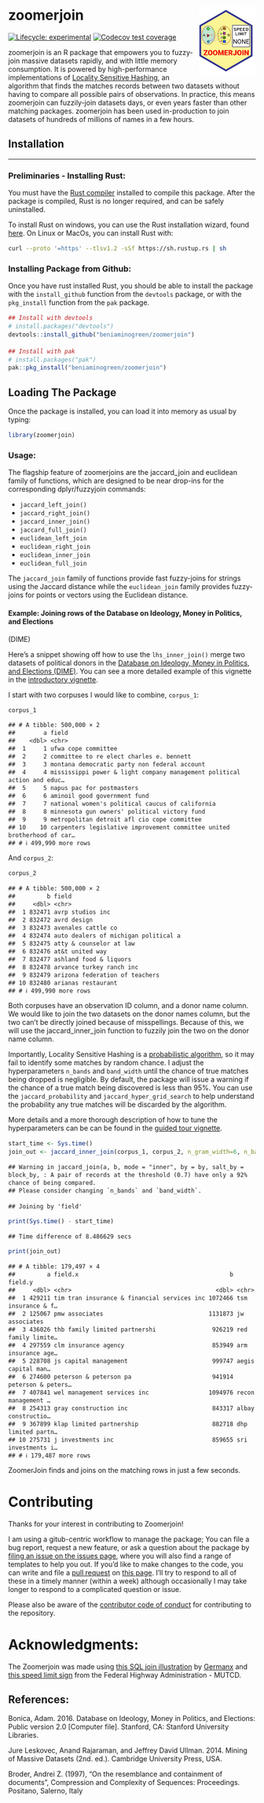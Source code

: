 
# zoomerjoin <img src='man/figures/logo.png' align="right" height="139" />

<!-- badges: start -->

[![Lifecycle:
experimental](https://img.shields.io/badge/lifecycle-experimental-orange.svg)](https://lifecycle.r-lib.org/articles/stages.html#experimental)
[![Codecov test
coverage](https://codecov.io/gh/beniaminogreen/zoomerjoin/branch/main/graph/badge.svg)](https://app.codecov.io/gh/beniaminogreen/zoomerjoin?branch=main)
<!-- badges: end -->

zoomerjoin is an R package that empowers you to fuzzy-join massive
datasets rapidly, and with little memory consumption. It is powered by
high-performance implementations of [Locality Sensitive
Hashing](https://en.wikipedia.org/wiki/Locality-sensitive_hashing), an
algorithm that finds the matches records between two datasets without
having to compare all possible pairs of observations. In practice, this
means zoomerjoin can fuzzily-join datasets days, or even years faster
than other matching packages. zoomerjoin has been used in-production to
join datasets of hundreds of millions of names in a few hours.

## Installation

------------------------------------------------------------------------

### Preliminaries - Installing Rust:

You must have the [Rust
compiler](https://www.rust-lang.org/tools/install) installed to compile
this package. After the package is compiled, Rust is no longer required,
and can be safely uninstalled.

To install Rust on windows, you can use the Rust installation wizard,
found
[here](https://forge.rust-lang.org/infra/other-installation-methods.html).
On Linux or MacOs, you can install Rust with:

``` sh
curl --proto '=https' --tlsv1.2 -sSf https://sh.rustup.rs | sh
```

### Installing Package from Github:

Once you have rust installed Rust, you should be able to install the
package with the `install_github` function from the `devtools` package,
or with the `pkg_install` function from the `pak` package.

``` r
## Install with devtools
# install.packages("devtools")
devtools::install_github("beniaminogreen/zoomerjoin")

## Install with pak
# install.packages("pak")
pak::pkg_install("beniaminogreen/zoomerjoin")
```

## Loading The Package

Once the package is installed, you can load it into memory as usual by
typing:

``` r
library(zoomerjoin)
```

### Usage:

The flagship feature of zoomerjoins are the jaccard_join and euclidean
family of functions, which are designed to be near drop-ins for the
corresponding dplyr/fuzzyjoin commands:

- `jaccard_left_join()`
- `jaccard_right_join()`
- `jaccard_inner_join()`
- `jaccard_full_join()`
- `euclidean_left_join`
- `euclidean_right_join`
- `euclidean_inner_join`
- `euclidean_full_join`

The `jaccard_join` family of functions provide fast fuzzy-joins for
strings using the Jaccard distance while the `euclidean_join` family
provides fuzzy-joins for points or vectors using the Euclidean distance.

#### Example: Joining rows of the Database on Ideology, Money in Politics, and Elections

(DIME)

Here’s a snippet showing off how to use the `lhs_inner_join()` merge two
datasets of political donors in the [Database on Ideology, Money in
Politics, and Elections (DIME)](https://data.stanford.edu/dime). You can
see a more detailed example of this vignette in the [introductory
vignette](https://beniaminogreen.github.io/zoomerjoin/articles/guided_tour.html).

I start with two corpuses I would like to combine, `corpus_1`:

``` r
corpus_1
```

    ## # A tibble: 500,000 × 2
    ##        a field                                                                  
    ##    <dbl> <chr>                                                                  
    ##  1     1 ufwa cope committee                                                    
    ##  2     2 committee to re elect charles e. bennett                               
    ##  3     3 montana democratic party non federal account                           
    ##  4     4 mississippi power & light company management political action and educ…
    ##  5     5 napus pac for postmasters                                              
    ##  6     6 aminoil good government fund                                           
    ##  7     7 national women's political caucus of california                        
    ##  8     8 minnesota gun owners' political victory fund                           
    ##  9     9 metropolitan detroit afl cio cope committee                            
    ## 10    10 carpenters legislative improvement committee united brotherhood of car…
    ## # ℹ 499,990 more rows

And `corpus_2`:

``` r
corpus_2
```

    ## # A tibble: 500,000 × 2
    ##         b field                               
    ##     <dbl> <chr>                               
    ##  1 832471 avrp studios inc                    
    ##  2 832472 avrd design                         
    ##  3 832473 avenales cattle co                  
    ##  4 832474 auto dealers of michigan political a
    ##  5 832475 atty & counselor at law             
    ##  6 832476 at&t united way                     
    ##  7 832477 ashland food & liquors              
    ##  8 832478 arvance turkey ranch inc            
    ##  9 832479 arizona federation of teachers      
    ## 10 832480 arianas restaurant                  
    ## # ℹ 499,990 more rows

Both corpuses have an observation ID column, and a donor name column. We
would like to join the two datasets on the donor names column, but the
two can’t be directly joined because of misspellings. Because of this,
we will use the jaccard_inner_join function to fuzzily join the two on
the donor name column.

Importantly, Locality Sensitive Hashing is a [probabilistic
algorithm](https://en.wikipedia.org/wiki/Randomized_algorithm), so it
may fail to identify some matches by random chance. I adjust the
hyperparameters `n_bands` and `band_width` until the chance of true
matches being dropped is negligible. By default, the package will issue
a warning if the chance of a true match being discovered is less than
95%. You can use the `jaccard_probability` and
`jaccard_hyper_grid_search` to help understand the probability any true
matches will be discarded by the algorithm.

More details and a more thorough description of how to tune the
hyperparameters can be can be found in the [guided tour
vignette](https://beniaminogreen.github.io/zoomerjoin/articles/guided_tour.html).

``` r
start_time <- Sys.time()
join_out <- jaccard_inner_join(corpus_1, corpus_2, n_gram_width=6, n_bands=20, band_width=6)
```

    ## Warning in jaccard_join(a, b, mode = "inner", by = by, salt_by = block_by, : A pair of records at the threshold (0.7) have only a 92% chance of being compared.
    ## Please consider changing `n_bands` and `band_width`.

    ## Joining by 'field'

``` r
print(Sys.time() - start_time)
```

    ## Time difference of 8.486629 secs

``` r
print(join_out)
```

    ## # A tibble: 179,497 × 4
    ##         a field.x                                           b field.y           
    ##     <dbl> <chr>                                         <dbl> <chr>             
    ##  1 429211 tim tran insurance & financial services inc 1072466 tsm insurance & f…
    ##  2 125067 pmw associates                              1131873 jw associates     
    ##  3 436026 thb family limited partnershi                926219 red family limite…
    ##  4 297559 clm insurance agency                         853949 arm insurance age…
    ##  5 228708 js capital management                        999747 aegis capital man…
    ##  6 274600 peterson & peterson pa                       941914 peterson & peters…
    ##  7 407841 wel management services inc                 1094976 recon management …
    ##  8 254313 gray construction inc                        843317 albay constructio…
    ##  9 367899 klap limited partnership                     882718 dhp limited partn…
    ## 10 275731 j investments inc                            859655 sri investments i…
    ## # ℹ 179,487 more rows

ZoomerJoin finds and joins on the matching rows in just a few seconds.

# Contributing

Thanks for your interest in contributing to Zoomerjoin!

I am using a gitub-centric workflow to manage the package; You can file
a bug report, request a new feature, or ask a question about the package
by [filing an issue on the issues
page](https://github.com/beniaminogreen/zoomerjoin/issues), where you
will also find a range of templates to help you out. If you’d like to
make changes to the code, you can write and file a [pull
request](https://docs.github.com/en/pull-requests/collaborating-with-pull-requests/proposing-changes-to-your-work-with-pull-requests/about-pull-requests)
on [this page](https://github.com/beniaminogreen/zoomerjoin/pulls). I’ll
try to respond to all of these in a timely manner (within a week)
although occasionally I may take longer to respond to a complicated
question or issue.

Please also be aware of the [contributor code of
conduct](https://github.com/beniaminogreen/zoomerjoin/blob/main/CONTRIBUTING.md)
for contributing to the repository.

# Acknowledgments:

The Zoomerjoin was made using [this SQL join
illustration](https://commons.wikimedia.org/wiki/File:SQL_Join_-_08_A_Cross_Join_B.svg)
by [Germanx](https://commons.wikimedia.org/wiki/User:GermanX) and [this
speed limit
sign](https://commons.wikimedia.org/wiki/File:Speed_limit_75_sign.svg)
from the Federal Highway Administration - MUTCD.

## References:

Bonica, Adam. 2016. Database on Ideology, Money in Politics, and
Elections: Public version 2.0 \[Computer file\]. Stanford, CA: Stanford
University Libraries.

Jure Leskovec, Anand Rajaraman, and Jeffrey David Ullman. 2014. Mining
of Massive Datasets (2nd. ed.). Cambridge University Press, USA.

Broder, Andrei Z. (1997), “On the resemblance and containment of
documents”, Compression and Complexity of Sequences: Proceedings.
Positano, Salerno, Italy
